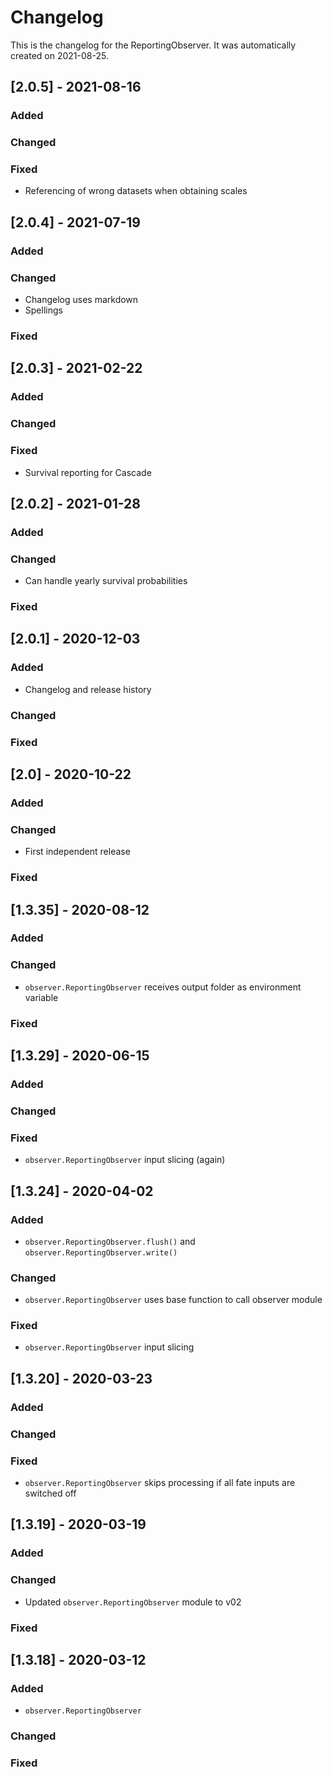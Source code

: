 # Changelog
This is the changelog for the ReportingObserver. It was automatically created on 2021-08-25.

## [2.0.5] - 2021-08-16

### Added

### Changed

### Fixed
- Referencing of wrong datasets when obtaining scales


## [2.0.4] - 2021-07-19

### Added

### Changed
- Changelog uses markdown
- Spellings

### Fixed


## [2.0.3] - 2021-02-22

### Added

### Changed

### Fixed
- Survival reporting for Cascade


## [2.0.2] - 2021-01-28

### Added

### Changed
- Can handle yearly survival probabilities

### Fixed


## [2.0.1] - 2020-12-03

### Added
- Changelog and release history

### Changed

### Fixed


## [2.0] - 2020-10-22

### Added

### Changed
- First independent release

### Fixed


## [1.3.35] - 2020-08-12

### Added

### Changed
- `observer.ReportingObserver` receives output folder as environment variable

### Fixed


## [1.3.29] - 2020-06-15

### Added

### Changed

### Fixed
- `observer.ReportingObserver` input slicing (again)


## [1.3.24] - 2020-04-02

### Added
- `observer.ReportingObserver.flush()` and `observer.ReportingObserver.write()`

### Changed
- `observer.ReportingObserver` uses base function to call observer module

### Fixed
- `observer.ReportingObserver` input slicing


## [1.3.20] - 2020-03-23

### Added

### Changed

### Fixed
- `observer.ReportingObserver` skips processing if all fate inputs are switched off


## [1.3.19] - 2020-03-19

### Added

### Changed
- Updated `observer.ReportingObserver` module to v02

### Fixed


## [1.3.18] - 2020-03-12

### Added
- `observer.ReportingObserver` 

### Changed

### Fixed
